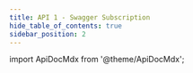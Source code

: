 ```yaml
---
title: API 1 - Swagger Subscription
hide_table_of_contents: true
sidebar_position: 2
---
```


import ApiDocMdx from '@theme/ApiDocMdx';

<ApiDocMdx id="subscription" />